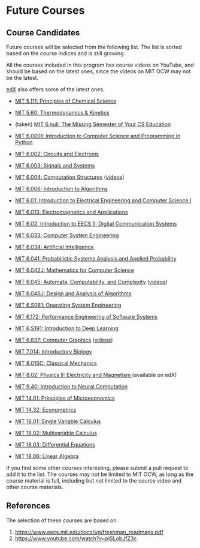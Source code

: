 # Future Courses
## Course Candidates
Future courses will be selected from the following list. The list is sorted based on the course indices and is still growing.

All the courses included in this program has course videos on YouTube, and should be based on the latest ones, since the videos on MIT OCW may not be the latest. 

[edX](https://edx.org) also offers some of the latest ones.

- [MIT 5.111: Principles of Chemical Science](https://ocw.mit.edu/courses/chemistry/5-111sc-principles-of-chemical-science-fall-2014/)

- [MIT 5.60: Thermodynamics & Kinetics](https://ocw.mit.edu/courses/chemistry/5-60-thermodynamics-kinetics-spring-2008/)

- (taken) [MIT 6.null: The Missing Semester of Your CS Education](https://missing.csail.mit.edu/)

- [MIT 6.0001: Introduction to Computer Science and Programming in Python](https://ocw.mit.edu/courses/electrical-engineering-and-computer-science/6-0001-introduction-to-computer-science-and-programming-in-python-fall-2016/)

- [MIT 6.002: Circuits and Electronis](https://ocw.mit.edu/courses/electrical-engineering-and-computer-science/6-002-circuits-and-electronics-spring-2007/)

- [MIT 6.003: Signals and Systems](https://ocw.mit.edu/courses/electrical-engineering-and-computer-science/6-003-signals-and-systems-fall-2011/)

- [MIT 6.004: Computation Structures](https://ocw.mit.edu/courses/electrical-engineering-and-computer-science/6-004-computation-structures-spring-2017/) ([videos](https://www.youtube.com/playlist?list=PLFWOAVGUwpKqIcm0vCEEa-D8Be7GDHxuS))

- [MIT 6.006: Introduction to Algorithms](https://ocw.mit.edu/courses/electrical-engineering-and-computer-science/6-006-introduction-to-algorithms-fall-2011/)

- [MIT 6.01: Introduction to Electrical Engineering and Computer Science I](https://ocw.mit.edu/courses/electrical-engineering-and-computer-science/6-01sc-introduction-to-electrical-engineering-and-computer-science-i-spring-2011/)

- [MIT 6.013: Electromagnetics and Applications](https://ocw.mit.edu/courses/electrical-engineering-and-computer-science/6-013-electromagnetics-and-applications-spring-2009/)

- [MIT 6.02: Introduction to EECS II: Digital Communication Systems](https://ocw.mit.edu/courses/electrical-engineering-and-computer-science/6-02-introduction-to-eecs-ii-digital-communication-systems-fall-2012/)

- [MIT 6.033: Computer System Engineering](https://ocw.mit.edu/courses/electrical-engineering-and-computer-science/6-033-computer-system-engineering-spring-2018/)

- [MIT 6.034: Artificial Intelligence](https://ocw.mit.edu/courses/electrical-engineering-and-computer-science/6-034-artificial-intelligence-fall-2010/)

- [MIT 6.041: Probabilistic Systems Analysis and Applied Probability](https://ocw.mit.edu/courses/electrical-engineering-and-computer-science/6-041sc-probabilistic-systems-analysis-and-applied-probability-fall-2013/)

- [MIT 6.042J: Mathematics for Computer Science](https://ocw.mit.edu/courses/electrical-engineering-and-computer-science/6-042j-mathematics-for-computer-science-spring-2015/index.htm)

- [MIT 6.045: Automata, Computability, and Complexity](https://ocw.mit.edu/courses/electrical-engineering-and-computer-science/6-045j-automata-computability-and-complexity-spring-2011/) ([videos](https://www.youtube.com/playlist?list=PLmUkKyGlHupqtANK5Pmo1gjLlmW1pF1q7))

- [MIT 6.046J: Design and Analysis of Algorithms](https://ocw.mit.edu/courses/electrical-engineering-and-computer-science/6-046j-design-and-analysis-of-algorithms-spring-2015/)

- [MIT 6.S081: Operating System Engineering](https://pdos.csail.mit.edu/6.S081/2020/schedule.html)

- [MIT 6.172: Performance Engineering of Software Systems](https://ocw.mit.edu/courses/electrical-engineering-and-computer-science/6-172-performance-engineering-of-software-systems-fall-2018/)

- [MIT 6.S191: Introduction to Deep Learning](http://introtodeeplearning.com/)

- [MIT 6.837: Computer Graphics](https://ocw.mit.edu/courses/electrical-engineering-and-computer-science/6-837-computer-graphics-fall-2012/) ([videos](https://www.youtube.com/playlist?list=PLQ3UicqQtfNuKZjdA3fY1_X9gXn13JLlW))

- [MIT 7.014: Introductory Biology](https://ocw.mit.edu/courses/biology/7-014-introductory-biology-spring-2005/)

- [MIT 8.01SC: Classical Mechanics](https://ocw.mit.edu/courses/physics/8-01sc-classical-mechanics-fall-2016/)

- [MIT 8.02: Physics II: Electricity and Magnetism
](https://ocw.mit.edu/courses/physics/8-02-physics-ii-electricity-and-magnetism-spring-2007/) (available on edX)

- [MIT 9.40: Introduction to Neural Computation](https://ocw.mit.edu/courses/brain-and-cognitive-sciences/9-40-introduction-to-neural-computation-spring-2018/index.htm)

- [MIT 14.01: Principles of Microeconomics](https://ocw.mit.edu/courses/economics/14-01sc-principles-of-microeconomics-fall-2011/)

- [MIT 14.32: Econometrics](https://ocw.mit.edu/courses/economics/14-32-econometrics-spring-2007/)

- [MIT 18.01: Single Variable Calculus](https://ocw.mit.edu/courses/mathematics/18-01sc-single-variable-calculus-fall-2010/)

- [MIT 18.02: Multivariable Calculus](https://ocw.mit.edu/courses/mathematics/18-02sc-multivariable-calculus-fall-2010/)

- [MIT 18.03: Differential Equations](https://ocw.mit.edu/courses/mathematics/18-03sc-differential-equations-fall-2011/)

- [MIT 18.06: Linear Algebra](https://ocw.mit.edu/courses/mathematics/18-06sc-linear-algebra-fall-2011/)


If you find some other courses interesting, please submit a pull request to add it to the list. The courses may not be limited to MIT OCW, as long as the course material is full, including but not limited to the cource video and other course materials.

## References
The selection of these courses are based on:
1. https://www.eecs.mit.edu/docs/ug/freshman_roadmaps.pdf
2. https://www.youtube.com/watch?v=piSLobJfZ3c